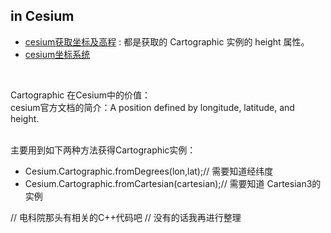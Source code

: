 ## in Cesium
- [cesium获取坐标及高程](https://blog.csdn.net/weixin_30377461/article/details/99835448) : 都是获取的 Cartographic 实例的 height 属性。
- [cesium坐标系统](https://www.jianshu.com/p/79fd718961f4)
<br/>

Cartographic 在Cesium中的价值：<br/>
cesium官方文档的简介：A position defined by longitude, latitude, and height.<br/>
<br/>
<!-- 找到 C++ 中的 Cartographic 实现即可 ---〉 -->
主要用到如下两种方法获得Cartographic实例：<br/>
- Cesium.Cartographic.fromDegrees(lon,lat);// 需要知道经纬度
- Cesium.Cartographic.fromCartesian(cartesian);// 需要知道 Cartesian3的实例

// 电科院那头有相关的C++代码吧
// 没有的话我再进行整理